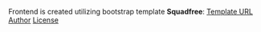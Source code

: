 Frontend is created utilizing bootstrap template __Squadfree__:
[Template URL](https://bootstrapmade.com/squadfree-free-bootstrap-template-creative/)
[Author](BootstrapMade.com)
[License](https://bootstrapmade.com/license/)
